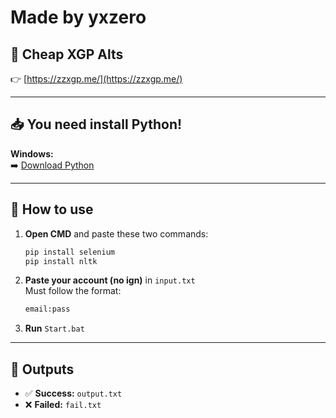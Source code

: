 # Made by yxzero

## 💸 Cheap XGP Alts  
👉 [https://zzxgp.me/](https://zzxgp.me/)

---

## 📥 You need install Python!

**Windows:**  
➡️ [Download Python](https://www.python.org/downloads/)

---

## 🚀 How to use

1. **Open CMD** and paste these two commands:

   ```bash
   pip install selenium
   pip install nltk
   ```

2. **Paste your account (no ign)** in `input.txt`  
   Must follow the format:

   ```txt
   email:pass
   ```

3. **Run** `Start.bat`

---

## 📄 Outputs

- ✅ **Success:** `output.txt`  
- ❌ **Failed:** `fail.txt`
